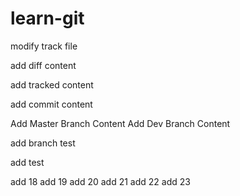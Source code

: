 # learn-git

modify track file

add diff content


add tracked content

add commit content

Add Master Branch Content
Add Dev Branch Content

add branch test

add test 

add 18
add 19
add 20
add 21
add 22
add 23
